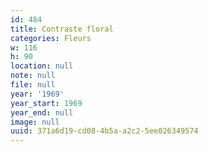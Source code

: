 ```yaml
---
id: 484
title: Contraste floral
categories: Fleurs
w: 116
h: 90
location: null
note: null
file: null
year: '1969'
year_start: 1969
year_end: null
image: null
uuid: 371a6d19-cd08-4b5a-a2c2-5ee026349574
---
```


